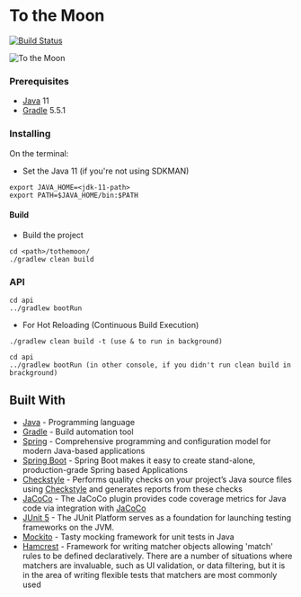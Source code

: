 # To the Moon

[![Build Status](https://cloud.drone.io/api/badges/matheuslab/to-the-moon/status.svg)](https://cloud.drone.io/matheuslab/to-the-moon)

![To the Moon](img/tothemoon.jpg)

### Prerequisites

* [Java](https://www.java.com/) 11
* [Gradle](https://gradle.org/) 5.5.1

### Installing

On the terminal:
* Set the Java 11 (if you're not using SDKMAN)
```
export JAVA_HOME=<jdk-11-path>
export PATH=$JAVA_HOME/bin:$PATH
```
#### Build

* Build the project
```
cd <path>/tothemoon/
./gradlew clean build
```

### API

```
cd api
../gradlew bootRun
```
* For Hot Reloading (Continuous Build Execution)
```
./gradlew clean build -t (use & to run in background)

cd api
../gradlew bootRun (in other console, if you didn't run clean build in brackground)
```

## Built With

* [Java](https://www.java.com/) - Programming language
* [Gradle](https://gradle.org/) - Build automation tool
* [Spring](https://spring.io/) - Comprehensive programming and configuration model for modern Java-based applications
* [Spring Boot](https://spring.io/projects/spring-boot) - Spring Boot makes it easy to create stand-alone, production-grade Spring based Applications
* [Checkstyle](https://docs.gradle.org/5.2.1/userguide/checkstyle_plugin.html) - Performs quality checks on your project’s Java source files using [Checkstyle](http://checkstyle.sourceforge.net/index.html) and generates reports from these checks
* [JaCoCo](https://docs.gradle.org/5.2.1/userguide/jacoco_plugin.html) - The JaCoCo plugin provides code coverage metrics for Java code via integration with [JaCoCo](https://www.eclemma.org/jacoco/)
* [JUnit 5](https://docs.gradle.org/current/userguide/java_testing.html#using_junit5) - The JUnit Platform serves as a foundation for launching testing frameworks on the JVM.
* [Mockito](https://site.mockito.org/) - Tasty mocking framework for unit tests in Java
* [Hamcrest](http://hamcrest.org/) - Framework for writing matcher objects allowing 'match' rules to be defined declaratively. There are a number of situations where matchers are invaluable, such as UI validation, or data filtering, but it is in the area of writing flexible tests that matchers are most commonly used